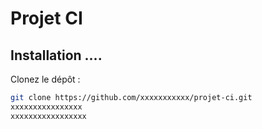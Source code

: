 # Projet CI
## Installation ....

Clonez le dépôt :
```bash
git clone https://github.com/xxxxxxxxxxx/projet-ci.git
xxxxxxxxxxxxxxxx
xxxxxxxxxxxxxxxxx
